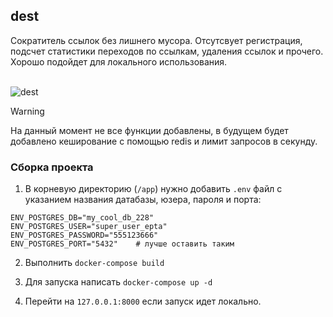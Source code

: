 ## dest

Сократитель ссылок без лишнего мусора. Отсутсвует регистрация, подсчет статистики переходов по ссылкам, удаления ссылок и прочего. Хорошо подойдет для локального использования.<br><br>

![dest](https://github.com/user-attachments/assets/d404b53e-0545-4102-9c71-0680be0235d1)

> [!WARNING]
> На данный момент не все функции добавлены, в будущем будет добавлено кеширование с помощью redis и лимит запросов в секунду.

### Сборка проекта
1. В корневую директорию (`/app`) нужно добавить `.env` файл с указанием названия датабазы, юзера, пароля и порта:
```
ENV_POSTGRES_DB="my_cool_db_228"
ENV_POSTGRES_USER="super_user_epta"
ENV_POSTGRES_PASSWORD="555123666"
ENV_POSTGRES_PORT="5432"	# лучше оставить таким
```

2. Выполнить `docker-compose build`

3. Для запуска написать `docker-compose up -d`

4. Перейти на `127.0.0.1:8000` если запуск идет локально.
